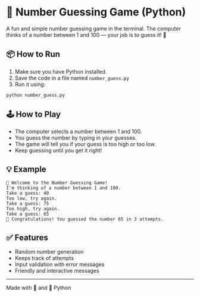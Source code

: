# 🎯 Number Guessing Game (Python)

A fun and simple number guessing game in the terminal. The computer thinks of a number between 1 and 100 — your job is to guess it! 🔢

## 📦 How to Run

1. Make sure you have Python installed.
2. Save the code in a file named `number_guess.py`
3. Run it using:

```bash
python number_guess.py
```

## 🕹️ How to Play

* The computer selects a number between 1 and 100.
* You guess the number by typing in your guesses.
* The game will tell you if your guess is too high or too low.
* Keep guessing until you get it right!

## 💡 Example

```
🎉 Welcome to the Number Guessing Game!
I'm thinking of a number between 1 and 100.
Take a guess: 40
Too low, try again.
Take a guess: 75
Too high, try again.
Take a guess: 65
🎉 Congratulations! You guessed the number 65 in 3 attempts.
```

## ✅ Features

* Random number generation
* Keeps track of attempts
* Input validation with error messages
* Friendly and interactive messages

---

Made with 🧠 and 🐍 Python

